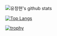 ![유창현's github stats](https://github-readme-stats.vercel.app/api?username=spaceOfSoul&show_icons=true&theme=github_dark)

[![Top Langs](https://github-readme-stats.vercel.app/api/top-langs/?username=spaceOfSoul&layout=compact)](https://github.com/spaceOfSoul/github-readme-stats)

[![trophy](https://github-profile-trophy.vercel.app/?username=spaceOfSoul&theme=onedark)](https://github.com/spaceOfSoul/github-profile-trophy)
